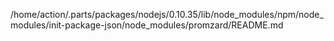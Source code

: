 /home/action/.parts/packages/nodejs/0.10.35/lib/node_modules/npm/node_modules/init-package-json/node_modules/promzard/README.md